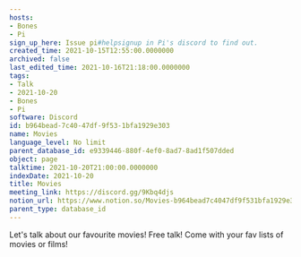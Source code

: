 ```yaml
---
hosts:
- Bones
- Pi
sign_up_here: Issue pi#helpsignup in Pi's discord to find out.
created_time: 2021-10-15T12:55:00.0000000
archived: false
last_edited_time: 2021-10-16T21:18:00.0000000
tags:
- Talk
- 2021-10-20
- Bones
- Pi
software: Discord
id: b964bead-7c40-47df-9f53-1bfa1929e303
name: Movies
language_level: No limit
parent_database_id: e9339446-880f-4ef0-8ad7-8ad1f507dded
object: page
talktime: 2021-10-20T21:00:00.0000000
indexDate: 2021-10-20
title: Movies
meeting_link: https://discord.gg/9Kbq4djs
notion_url: https://www.notion.so/Movies-b964bead7c4047df9f531bfa1929e303
parent_type: database_id
---
```


Let's talk about our favourite movies!
Free talk! Come with your fav lists of movies or films!


